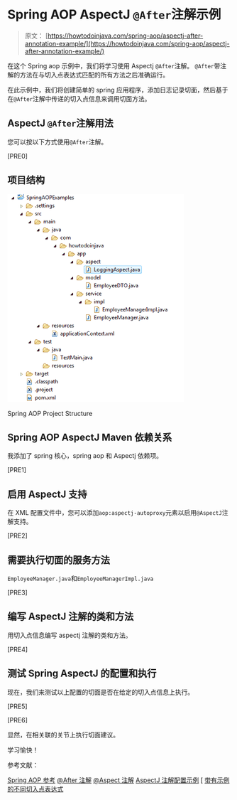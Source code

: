 # Spring AOP AspectJ `@After`注解示例

> 原文： [https://howtodoinjava.com/spring-aop/aspectj-after-annotation-example/](https://howtodoinjava.com/spring-aop/aspectj-after-annotation-example/)

在这个 Spring aop 示例中，我们将学习使用 Aspectj `@After`注解。 `@After`带注解的方法在与切入点表达式匹配的所有方法之后准确运行。

在此示例中，我们将创建简单的 spring 应用程序，添加日志记录切面，然后基于在`@After`注解中传递的切入点信息来调用切面方法。

## AspectJ `@After`注解用法

您可以按以下方式使用`@After`注解。

[PRE0]

## 项目结构

![Spring AOP Project Structure](img/89dd27f7d603b5a50cf05e2415f38f6f.jpg)

Spring AOP Project Structure

## Spring AOP AspectJ Maven 依赖关系

我添加了 spring 核心，spring aop 和 Aspectj 依赖项。

[PRE1]

## 启用 AspectJ 支持

在 XML 配置文件中，您可以添加`aop:aspectj-autoproxy`元素以启用`@AspectJ`注解支持。

[PRE2]

## 需要执行切面的服务方法

`EmployeeManager.java`和`EmployeeManagerImpl.java`

[PRE3]

## 编写 AspectJ 注解的类和方法

用切入点信息编写 aspectj 注解的类和方法。

[PRE4]

## 测试 Spring AspectJ 的配置和执行

现在，我们来测试以上配置的切面是否在给定的切入点信息上执行。

[PRE5]

[PRE6]

显然，在相关联的关节上执行切面建议。

学习愉快！

参考文献：

[Spring AOP 参考](https://docs.spring.io/spring/docs/current/spring-framework-reference/html/aop.html)
[@After 注解](https://eclipse.org/aspectj/doc/next/aspectj5rt-api/org/aspectj/lang/annotation/After.html)
[@Aspect 注解](https://eclipse.org/aspectj/doc/next/aspectj5rt-api/org/aspectj/lang/annotation/Aspect.html)
[AspectJ 注解配置示例](//howtodoinjava.com/spring/spring-aop/spring-aop-aspectj-example-tutorial-using-annotation-config/)
[ [带有示例的不同切入点表达式](//howtodoinjava.com/spring/spring-aop/writing-spring-aop-aspectj-pointcut-expressions-with-examples/)
